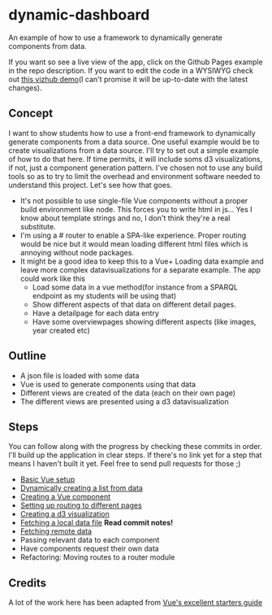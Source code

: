 # dynamic-dashboard
An example of how to use a framework to dynamically generate components from data.

If you want so see a live view of the app, click on the Github Pages example in the repo description. If you want to edit the code in a WYSIWYG check out [this vizhub demo](https://beta.vizhub.com/Razpudding/dcffa6b746ac4d1c8207aab5497ae57c)(I can't promise it will be up-to-date with the latest changes).

## Concept
I want to show students how to use a front-end framework to dynamically generate components from a data source. One useful example would be to create visualizations from a data source.
I'll try to set out a simple example of how to do that here. If time permits, it will include soms d3 visualizations, if not, just a component generation pattern.
I've chosen not to use any build tools so as to try to limit the overhead and environment software needed to understand this project. Let's see how that goes.

- It's not possible to use single-file Vue components without a proper build environment like node. This forces you to write html in js... Yes I know about template strings and no, I don't think they're a real substitute. 
- I'm using a # router to enable a SPA-like experience. Proper routing would be nice but it would mean loading different html files which is annoying without node packages.
- It might be a good idea to keep this to a Vue+ Loading data example and leave more complex datavisualizations for a separate example. The app could work like this
    + Load some data in a vue method(for instance from a SPARQL endpoint as my students will be using that)
    + Show different aspects of that data on different detail pages.
    + Have a detailpage for each data entry
    + Have some overviewpages showing different aspects (like images, year created etc)

## Outline
- A json file is loaded with some data
- Vue is used to generate components using that data
- Different views are created of the data (each on their own page)
- The different views are presented using a d3 datavisualization

## Steps
You can follow along with the progress by checking these commits in order. I'll build up the application in clear steps.
If there's no link yet for a step that means I haven't built it yet. Feel free to send pull requests for those ;)
* [Basic Vue setup](https://github.com/Razpudding/dynamic-dashboard/commit/ff6228865af1291be026341dbdbe260ed0ffddb7)
* [Dynamically creating a list from data](https://github.com/Razpudding/dynamic-dashboard/commit/efcccbe4eb6b1b7af1bc87e4771c6e2aefc18573)
* [Creating a Vue component](https://github.com/Razpudding/dynamic-dashboard/commit/1e62c3d470bf7e4f1d344c1c0690a02e9aed9802)
* [Setting up routing to different pages](https://github.com/Razpudding/dynamic-dashboard/commit/ae56ae5a6662dced2646d8f627244ee618d498b8)
* [Creating a d3 visualization](https://github.com/Razpudding/dynamic-dashboard/commit/b1949e264b36605d3236de7a492f4f9ae7a8b7ad)
* [Fetching a local data file](https://github.com/Razpudding/dynamic-dashboard/commit/88056dc7df903c8002a46c5bef021ff863beb63d) **Read commit notes!**
* [Fetching remote data](https://github.com/Razpudding/dynamic-dashboard/commit/ac2f0c33f4e36361628c8fe5d61b9c33657d74fc)
* Passing relevant data to each component
* Have components request their own data
* Refactoring: Moving routes to a router module

## Credits
A lot of the work here has been adapted from [Vue's excellent starters guide](https://vuejs.org/v2/guide)